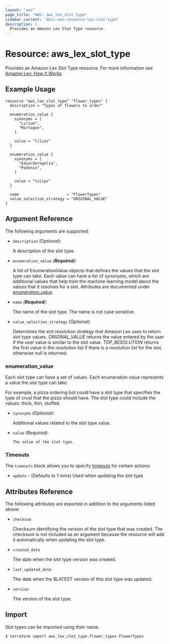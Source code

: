 ```yaml
---
layout: "aws"
page_title: "AWS: aws_lex_slot_type"
sidebar_current: "docs-aws-resource-lex-slot-type"
description: |-
  Provides an Amazon Lex Slot Type resource.
---
```


# Resource: aws_lex_slot_type

Provides an Amazon Lex Slot Type resource. For more information see
[Amazon Lex: How It Works](https://docs.aws.amazon.com/lex/latest/dg/how-it-works.html)

## Example Usage

```hcl
resource "aws_lex_slot_type" "flower_types" {
  description = "Types of flowers to order"

  enumeration_value {
    synonyms = [
      "Lirium",
      "Martagon",
    ]

    value = "lilies"
  }

  enumeration_value {
    synonyms = [
      "Eduardoregelia",
      "Podonix",
    ]

    value = "tulips"
  }

  name                     = "FlowerTypes"
  value_selection_strategy = "ORIGINAL_VALUE"
}
```

## Argument Reference

The following arguments are supported:

* `description` _(Optional)_:

	A description of the slot type.

* `enumeration_value` _(**Required**)_:

	A list of EnumerationValue objects that defines the values that the slot type can take. Each
	value can have a list of synonyms, which are additional values that help train the machine
	learning model about the values that it resolves for a slot. Attributes are documented under
  [enumeration_value](#enumeration_value-1).

* `name` _(**Required**)_:

	The name of the slot type. The name is not case sensitive.

* `value_selection_strategy` _(Optional)_:

	Determines the slot resolution strategy that Amazon Lex uses to return slot type values.
	*ORIGINAL_VALUE* returns the value entered by the user if the user value is similar to the slot
	value. *TOP_RESOLUTION* returns the first value in the resolution list if there is a resolution
	list for the slot, otherwise null is returned.

### enumeration_value

Each slot type can have a set of values. Each enumeration value represents a value the slot type
can take.

For example, a pizza ordering bot could have a slot type that specifies the type of crust that the pizza should have. The slot type could include the values: thick, thin, stuffed.

* `synonyms` _(Optional)_:

    Additional values related to the slot type value.

* `value` _(Required)_:

	  The value of the slot type.

### Timeouts

The `timeouts` block allows you to specify [timeouts](https://www.terraform.io/docs/configuration/resources.html#timeouts) for certain actions:

* `update` - (Defaults to 1 mins) Used when updating the slot type

## Attributes Reference

The following attributes are exported in addition to the arguments listed above:

* `checksum`

	Checksum identifying the version of the slot type that was created. The checksum is not included
	as an argument because the resource will add it automatically when updating the slot type.

* `created_date`

	The date when the slot type version was created.

* `last_updated_date`

	The date when the $LATEST version of this slot type was updated.

* `version`

	The version of the slot type.

## Import

Slot types can be imported using their name.

```
$ terraform import aws_lex_slot_type.flower_types FlowerTypes
```
